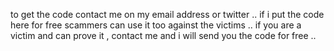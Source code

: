 to get the code contact me on my email address or twitter ..
if i put the code here for free scammers can use it too against the victims ..
if you are a victim and can prove it , contact me and i will send you the code for free ..
